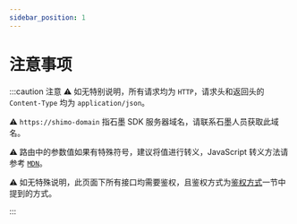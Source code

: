 ```yaml
---
sidebar_position: 1
---
```


# 注意事项

:::caution 注意
⚠️ 如无特别说明，所有请求均为 `HTTP`，请求头和返回头的 `Content-Type` 均为 `application/json`。

⚠️ `https://shimo-domain` 指石墨 SDK 服务器域名，请联系石墨人员获取此域名。

⚠️ 路由中的参数值如果有特殊符号，建议将值进行转义，JavaScript 转义方法请参考 [`MDN`](https://developer.mozilla.org/zh-CN/docs/Web/JavaScript/Reference/Global_Objects/encodeURIComponent?fileGuid=Wr3DVn8lO4HE2kJQ)。

⚠️ 如无特殊说明，此页面下所有接口均需要鉴权，且鉴权方式为[鉴权方式](./base.md#auth-methods)一节中提到的方式。

:::
